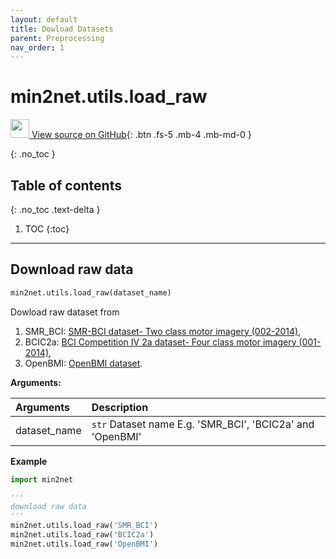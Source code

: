 ```yaml
---
layout: default
title: Dowload Datasets
parent: Preprocessing
nav_order: 1
---
```


# min2net.utils.load_raw

[<img src="https://min2net.github.io/assets/images/github.png" width="30" height="30"> View source on GitHub](https://github.com/IoBT-VISTEC/MIN2Net/blob/main/utils.py#L17){: .btn .fs-5 .mb-4 .mb-md-0 } 

{: .no_toc }

## Table of contents
{: .no_toc .text-delta }

1. TOC
{:toc}

---

## Download raw data

```py
min2net.utils.load_raw(dataset_name)
```
Dowload raw dataset from 
1.  SMR_BCI: [SMR-BCI dataset- Two class motor imagery (002-2014)](http://bnci-horizon-2020.eu/database/data-sets), 
2. BCIC2a: [BCI Competition IV 2a dataset- Four class motor imagery (001-2014)](http://bnci-horizon-2020.eu/database/data-sets),
3. OpenBMI: [OpenBMI dataset](https://academic.oup.com/gigascience/article/8/5/giz002/5304369).


**Arguments:**

| Arguments | Description |
|:----------|:----------|
|dataset_name   | `str` Dataset name E.g. 'SMR_BCI', 'BCIC2a' and 'OpenBMI' |

**Example**
```py
import min2net

'''
download raw data
'''
min2net.utils.load_raw('SMR_BCI')
min2net.utils.load_raw('BCIC2a')
min2net.utils.load_raw('OpenBMI')

```